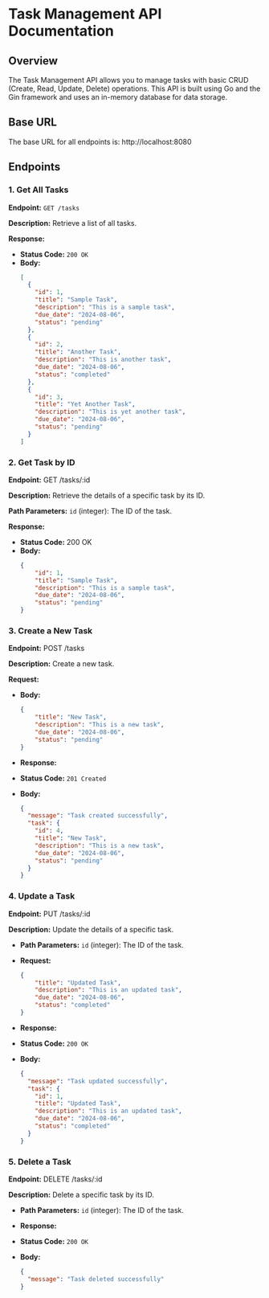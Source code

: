 # Task Management API Documentation

## Overview

The Task Management API allows you to manage tasks with basic CRUD (Create, Read, Update, Delete) operations. This API is built using Go and the Gin framework and uses an in-memory database for data storage.

## Base URL

The base URL for all endpoints is: http://localhost:8080

## Endpoints

### 1. Get All Tasks

**Endpoint:** `GET /tasks`

**Description:** Retrieve a list of all tasks.

**Response:**

- **Status Code:** `200 OK`
- **Body:**
  ```json
  [
    {
      "id": 1,
      "title": "Sample Task",
      "description": "This is a sample task",
      "due_date": "2024-08-06",
      "status": "pending"
    },
    {
      "id": 2,
      "title": "Another Task",
      "description": "This is another task",
      "due_date": "2024-08-06",
      "status": "completed"
    },
    {
      "id": 3,
      "title": "Yet Another Task",
      "description": "This is yet another task",
      "due_date": "2024-08-06",
      "status": "pending"
    }
  ]
  ```

### 2. Get Task by ID

**Endpoint:** GET /tasks/:id

**Description:** Retrieve the details of a specific task by its ID.

**Path Parameters:** `id` (integer): The ID of the task.

**Response:**

- **Status Code:** 200 OK
- **Body:**
    ```json
    {
        "id": 1,
        "title": "Sample Task",
        "description": "This is a sample task",
        "due_date": "2024-08-06",
        "status": "pending"
    }
    ```

### 3. Create a New Task

**Endpoint:** POST /tasks

**Description:** Create a new task.

**Request:**

- **Body:**
    ```json
    {
        "title": "New Task",
        "description": "This is a new task",
        "due_date": "2024-08-06",
        "status": "pending"
    }
    ```
- **Response:**

- **Status Code:** `201 Created`
- **Body:**
  ```json
  {
    "message": "Task created successfully",
    "task": {
      "id": 4,
      "title": "New Task",
      "description": "This is a new task",
      "due_date": "2024-08-06",
      "status": "pending"
    }
  }
  ```

### 4. Update a Task

**Endpoint:** PUT /tasks/:id

**Description:** Update the details of a specific task.

- **Path Parameters:** `id` (integer): The ID of the task.

- **Request:**
    ```json
    {
        "title": "Updated Task",
        "description": "This is an updated task",
        "due_date": "2024-08-06",
        "status": "completed"
    }
    ```
- **Response:**

- **Status Code:** `200 OK`
- **Body:**
  ```json
  {
    "message": "Task updated successfully",
    "task": {
      "id": 1,
      "title": "Updated Task",
      "description": "This is an updated task",
      "due_date": "2024-08-06",
      "status": "completed"
    }
  }
  ```

### 5. Delete a Task

**Endpoint:** DELETE /tasks/:id

**Description:** Delete a specific task by its ID.

- **Path Parameters:** `id` (integer): The ID of the task.

- **Response:**

- **Status Code:** `200 OK`
- **Body:**
  ```json
  {
    "message": "Task deleted successfully"
  }
  ```
